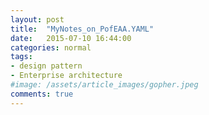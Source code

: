```yaml
---
layout: post
title:  "MyNotes_on_PofEAA.YAML"
date:   2015-07-10 16:44:00
categories: normal
tags:
- design pattern
- Enterprise architecture
#image: /assets/article_images/gopher.jpeg
comments: true
---
```

<script src="https://gist.github.com/ganeshramr/c22aa0072831bf04de32.js"></script>
